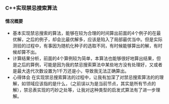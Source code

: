 ### C++实现禁忌搜索算法
#### 情况概要
+ 基本实现禁忌搜索的算法，能够在较为合理的时间算出前面的4个例子的在最优解，之后的例子，却会比最优解多，应该是陷入了局部最优当中。但是实际测验的过程中，有事因为随机化种子的选取不同，有时候能够算出的解，有时候却算不出。
+ 计算结果分析，前面的4个算例较为简单，本算法也能够很好地算出结果，但是之后的算例，可能是因为我的禁忌搜索算法中某些地方没有处理好，又或者是最大迭代次数设置为1千万还是小，导致我无法正确算出。
+ 心得体会 在实现禁忌搜索算法的过程中，让我有加深了对禁忌搜索算法的的理解，如领域应该指的是什么，（之前误以为是当前节点，其实是所有节点的解），禁忌表实现的巧妙之处等，让我对这种类型的启发式算法有了进一步理解。
